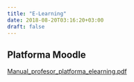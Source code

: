 ```yaml
---
title: "E-Learning"
date: 2018-08-20T03:16:20+03:00
draft: false
---
```


<html>
  <body>
    <div class="wiki" id="content_view" style="display: block;">
<h2 id="toc0"><a name="x-Platforma Moodle"></a>Platforma Moodle</h2>
 <a href="/files/Manual_profesor_platforma_elearning.pdf">Manual_profesor_platforma_elearning.pdf</a>
    </div>
  </body>
</html>